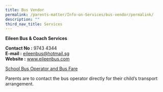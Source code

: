 ```yaml
---
title: Bus Vendor
permalink: /parents-matter/Info-on-Services/bus-vendor/permalink/
description: ""
third_nav_title: Services
---
```

**Eileen Bus &amp; Coach Services**  

**Contact No :** 9743 4344  
**E-mail :** eileenbus@hotmail.sg  
**Website :** <a href="www.eileenbus.com/" target="_blank" rel="noopener noreferrer">www.eileenbus.com</a>

[School Bus Operator and Bus Fare](/files/Info%20Hub/2023/Bus%20Fare/school%20bus%20fare.pdf)

Parents are to contact the bus operator directly for their child’s transport arrangement.